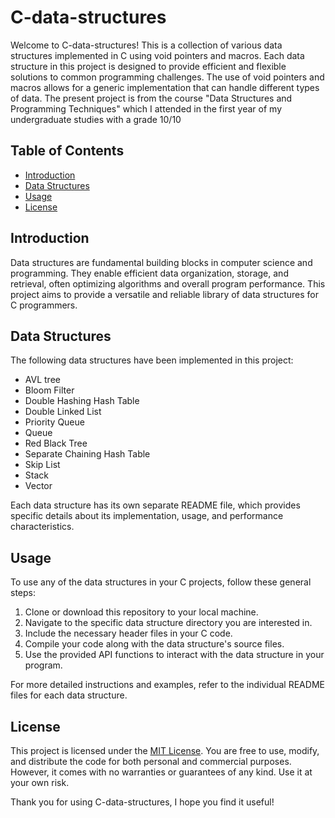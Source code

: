# C-data-structures

Welcome to C-data-structures! This is a collection of various data structures implemented in C using void pointers and macros. Each data structure in this project is designed to provide efficient and flexible solutions to common programming challenges. The use of void pointers and macros allows for a generic implementation that can handle different types of data. The present project is from the course "Data Structures and Programming Techniques" which I attended in the first year of my undergraduate studies with a grade 10/10

## Table of Contents
- [Introduction](#introduction)
- [Data Structures](#data-structures)
- [Usage](#usage)
- [License](#license)

## Introduction
Data structures are fundamental building blocks in computer science and programming. They enable efficient data organization, storage, and retrieval, often optimizing algorithms and overall program performance. This project aims to provide a versatile and reliable library of data structures for C programmers.

## Data Structures
The following data structures have been implemented in this project:
- AVL tree
- Bloom Filter
- Double Hashing Hash Table
- Double Linked List
- Priority Queue
- Queue
- Red Black Tree
- Separate Chaining Hash Table
- Skip List
- Stack
- Vector

Each data structure has its own separate README file, which provides specific details about its implementation, usage, and performance characteristics.

## Usage
To use any of the data structures in your C projects, follow these general steps:

1. Clone or download this repository to your local machine.
2. Navigate to the specific data structure directory you are interested in.
3. Include the necessary header files in your C code.
4. Compile your code along with the data structure's source files.
5. Use the provided API functions to interact with the data structure in your program.

For more detailed instructions and examples, refer to the individual README files for each data structure.

## License
This project is licensed under the [MIT License](LICENSE). You are free to use, modify, and distribute the code for both personal and commercial purposes. However, it comes with no warranties or guarantees of any kind. Use it at your own risk.

Thank you for using C-data-structures, I hope you find it useful!